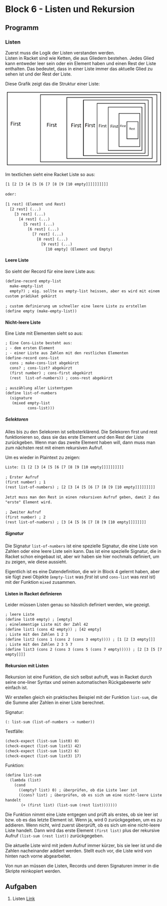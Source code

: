 # Block 6 - Listen und Rekursion

## Programm

### Listen

Zuerst muss die Logik der Listen verstanden werden.  
Listen in Racket sind wie Ketten, die aus Gliedern bestehen. Jedes Glied kann entweder leer sein oder ein Element haben und einen Rest der Liste enthalten. Das bedeutet, dass in einer Liste immer das aktuelle Glied zu sehen ist und der Rest der Liste.

Diese Grafik zeigt das die Struktur einer Liste:

![Listen](./assets/Listen.jpg)

Im textlichen sieht eine Racket Liste so aus:

```plaintext
[1 [2 [3 [4 [5 [6 [7 [8 [9 [10 empty]]]]]]]]]]

oder:

[1 rest] (Element und Rest)
  [2 rest] (...)
    [3 rest] (...)
      [4 rest] (...)
        [5 rest] (...)
          [6 rest] (...)
            [7 rest] (...)
              [8 rest] (...)
                [9 rest] (...)
                  [10 empty] (Element und Empty)
```

#### Leere Liste

So sieht der Record für eine _leere_ Liste aus:

```racket
(define-record empty-list
  make-empty-list
  empty?) ; eig. sollte es empty-list heissen, aber es wird mit einem custom prädikat gekürzt

; custom definierung um schneller eine leere Liste zu erstellen
(define empty (make-empty-list))
```

#### Nicht-leere Liste

Eine Liste mit Elementen sieht so aus:

```racket
; Eine Cons-Liste besteht aus:
; - dem ersten Element
; - einer Liste aus Zahlen mit den restlichen Elementen
(define-record cons-list
  cons ; make-cons-list abgekürzt
  cons? ; cons-list? abgekürzt
  (first number) ; cons-first abgekürzt
  (rest  list-of-numbers)) ; cons-rest abgekürzt

; auszählung aller Listentypen
(define list-of-numbers
  (signature
   (mixed empty-list
          cons-list)))
```

##### Selektoren

Alles bis zu den Selekoren ist selbsterklärend. Die Selekoren first und rest funktionieren so, dass sie das erste Element und den Rest der Liste zurückgeben. Wenn man das zweite Element haben will, dann muss man zum nächsten rest mit einem rekursiven Aufruf.

Um es wieder in Plaintext zu zeigen:

```plaintext
Liste: [1 [2 [3 [4 [5 [6 [7 [8 [9 [10 empty]]]]]]]]]]

; Erster Aufruf
(first number) ; 1
(rest list-of-numbers) ; [2 [3 [4 [5 [6 [7 [8 [9 [10 empty]]]]]]]]]

Jetzt muss man den Rest in einen rekursiven Aufruf geben, damit 2 das "erste" Element wird.

; Zweiter Aufruf
(first number) ; 2
(rest list-of-numbers) ; [3 [4 [5 [6 [7 [8 [9 [10 empty]]]]]]]]
```

##### Signatur

Die Signatur `list-of-numbers` ist eine spezielle Signatur, die eine Liste von Zahlen oder eine leere Liste sein kann. Das ist eine spezielle Signatur, die in Racket schon eingebaut ist, aber wir haben sie hier nochmals definiert, um zu zeigen, wie diese aussieht.

Eigentlich ist es eine Datendefinition, die wir in Block 4 gelernt haben, aber sie fügt zwei Objekte (`empty-list` was _first_ ist und `cons-list` was _rest_ ist) mit der Funktion `mixed` zusammen.

#### Listen in Racket definieren

Leider müssen Listen genau so hässlich definiert werden, wie gezeigt.

```racket
; leere Liste
(define list0 empty) ; [empty]
; einelementige Liste mit der Zahl 42
(define list1 (cons 42 empty)) ; [42 empty]
; Liste mit den Zahlen 1 2 3
(define list2 (cons 1 (cons 2 (cons 3 empty)))) ; [1 [2 [3 empty]]]
; Liste mit den Zahlen 2 3 5 7
(define list3 (cons 2 (cons 3 (cons 5 (cons 7 empty))))) ; [2 [3 [5 [7 empty]]]]
```

#### Rekursion mit Listen

Rekursion ist eine Funktion, die sich selbst aufruft, was in Racket durch seine one-liner Syntax und seinen automatischen Rückgabewerte sehr einfach ist.

Wir erstellen gleich ein praktisches Beispiel mit der Funktion `list-sum`, die die Summe aller Zahlen in einer Liste berechnet.

Signatur:

```racket
(: list-sum (list-of-numbers -> number))
```

Testfälle:

```racket
(check-expect (list-sum list0) 0)
(check-expect (list-sum list1) 42)
(check-expect (list-sum list2) 6)
(check-expect (list-sum list3) 17)
```

Funktion:

```racket
(define list-sum
  (lambda (list)
    (cond
      ((empty? list) 0) ; überprüfen, ob die Liste leer ist
      ((cons? list) ; überprüfen, ob es sich um eine nicht-leere Liste handelt
       (+ (first list) (list-sum (rest list)))))))
```

Die Funktion nimmt eine Liste entgegen und prüft als erstes, ob sie leer ist bzw. ob es das letzte Element ist. Wenn ja, wird 0 zurückgegeben, um es zu addieren. Wenn nicht, wird zuerst überprüft, ob es sich um eine nicht-leere Liste handelt. Dann wird das erste Element `(first list)` plus der rekursive Aufruf `(list-sum (rest list))` zurückgegeben.

Die aktuelle Liste wird mit jedem Aufruf immer kürzer, bis sie leer ist und die Zahlen nacheinander addiert werden. Stellt euch vor, die Liste wird von hinten nach vorne abgearbeitet.

Von nun an müssen die Listen, Records und deren Signaturen immer in die Skripte reinkopiert werden.

## Aufgaben

1. Listen [Link](../Tasks/6.1_Listen.md)
